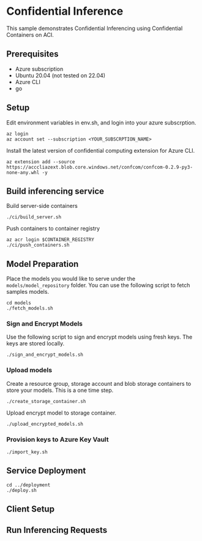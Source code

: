 # Confidential Inference

This sample demonstrates Confidential Inferencing using Confidential Containers on ACI. 

## Prerequisites
- Azure subscription
- Ubuntu 20.04 (not tested on 22.04)
- Azure CLI
- go 

## Setup
Edit environment variables in env.sh, and login into your azure subscrption. 
```
az login
az account set --subscription <YOUR_SUBSCRPTION_NAME>
```
Install the latest version of confidential computing extension for Azure CLI. 
```
az extension add --source https://acccliazext.blob.core.windows.net/confcom/confcom-0.2.9-py3-none-any.whl -y
```
## Build inferencing service
Build server-side containers 
```
./ci/build_server.sh
```

Push containers to container registry
```
az acr login $CONTAINER_REGISTRY
./ci/push_containers.sh
```

## Model Preparation
Place the models you would like to serve under the ```models/model_repository``` folder. You can use the following script to fetch samples models.
```
cd models
./fetch_models.sh
```

### Sign and Encrypt Models
Use the following script to sign and encrypt models using fresh keys. The keys are stored locally. 
```
./sign_and_encrypt_models.sh
```

### Upload models
Create a resource group, storage account and blob storage containers to store your models. This is a one time step.
```
./create_storage_container.sh
```
Upload encrypt model to storage container. 
```
./upload_encrypted_models.sh
```

### Provision keys to Azure Key Vault
```
./import_key.sh
```
## Service Deployment

```
cd ../deployment
./deploy.sh
```
## Client Setup

## Run Inferencing Requests